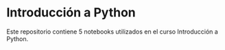 # Introducción a Python
Este repositorio contiene 5 notebooks utilizados en el curso Introducción a Python.
